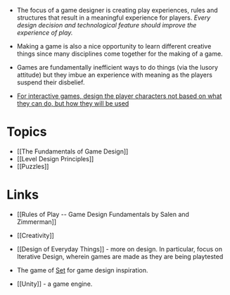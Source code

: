 * The focus of a game designer is creating play experiences, rules and structures that result in a meaningful experience for players. *Every design decision and technological feature should improve the experience of play.*

* Making a game is also a nice opportunity to learn different creative things since many disciplines come together for the making of a game.

* Games are fundamentally inefficient ways to do things (via the lusory attitude) but they imbue an experience with meaning as the players suspend their disbelief.

* [For interactive games, design the player characters not based on what they can do, but how they will be used](https://www.youtube.com/watch?v=7EpgjR-k3fE)

# Topics
* [[The Fundamentals of Game Design]]
* [[Level Design Principles]]
* [[Puzzles]]

# Links
* [[Rules of Play -- Game Design Fundamentals by Salen and Zimmerman]]
* [[Creativity]]
* [[Design of Everyday Things]] - more on design. In particular, focus on Iterative Design, wherein games are made as they are being playtested

* The game of [Set](https://www.youtube.com/watch?v=EkFX9jUJPKk) for game design inspiration.
* [[Unity]] - a game engine.
